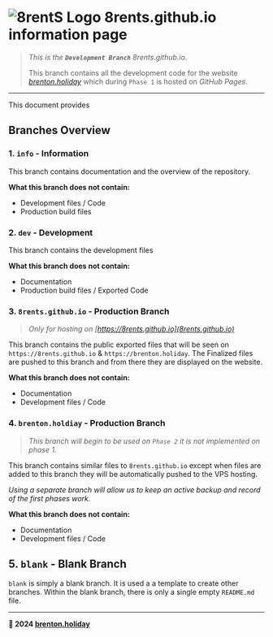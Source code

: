 # ![8rentS Logo](https://raw.githubusercontent.com/8rents/_/i/h1/jimi.png) 8rents.github.io information page

> *This is the **`Development Branch`** 8rents.github.io*. 
>
> This branch contains all the development code for the website [*brenton.holiday*](https://brenton.holiday/) which during `Phase 1` is hosted on *GitHub Pages*.

---

This document provides 

## Branches Overview

### 1. `info` - Information

This branch contains documentation and the overview of the repository. 

**What this branch does not contain:**

- Development files / Code
- Production build files

### 2. `dev` - Development

This branch contains the development files

**What this branch does not contain:**

- Documentation
- Production build files / Exported Code

### 3. `8rents.github.io` - Production Branch

> *Only for hosting on [https://8rents.github.io](8rents.github.io)*

This branch contains the public exported files that will be seen on  `https://8rents.github.io` & `https://brenton.holiday`. The Finalized files are pushed to this branch and from there they are displayed on the website.

**What this branch does not contain:**

- Documentation
- Development files / Code

### 4.  `brenton.holdiay` - Production Branch

>  *This branch will begin to be used on `Phase 2` it is not implemented on phase 1.*

This branch contains similar files to  `8rents.github.io` except when files are added to this branch they will be automatically pushed to the VPS hosting. 

*Using a separate branch will allow us to keep an active backup and record of the first phases work.* 

**What this branch does not contain:**

- Documentation
- Development files / Code

## 5. `blank` - Blank Branch

`blank` is simply a blank branch. It is used a a template to create other branches. Within the blank branch, there is only a single empty `README.md` file. 

---

**🤍 2024 [brenton.holiday](https://brenton.holiday)**
